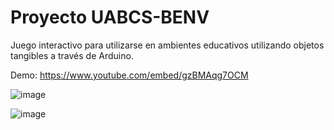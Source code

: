 # Proyecto UABCS-BENV
Juego interactivo para utilizarse en ambientes educativos utilizando objetos tangibles a través de Arduino.

Demo: https://www.youtube.com/embed/gzBMAqg7OCM


![image](https://user-images.githubusercontent.com/32781770/203504678-a20c5773-c2fb-4b83-a0d1-f829365d1808.png)

![image](https://user-images.githubusercontent.com/32781770/203504720-2ea41c9d-0bc0-4a73-aa58-e0bdaea2e8f4.png)
